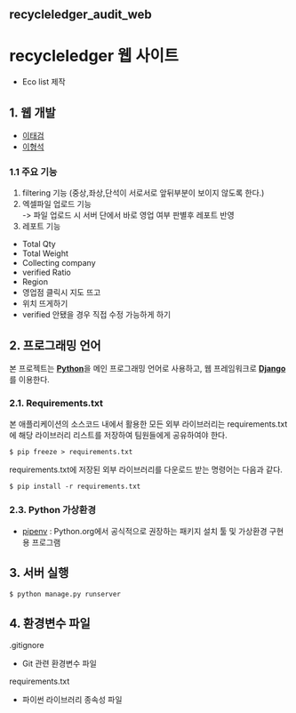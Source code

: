 ## recycleledger_audit_web

# recycleledger 웹 사이트
- Eco list 제작

## 1. 웹 개발
- [이태검](https://github.com/LeeTaeGeom)
- [이형석](https://github.com/lhs961021) 

### 1.1 주요 기능
1. filtering 기능 (중상,좌상,단석이 서로서로 앞뒤부분이 보이지 않도록 한다.) <br/>
2. 엑셀파일 업로드 기능 <br/>
-> 파일 업로드 시 서버 단에서 바로 영업 여부 판별후 레포트 반영 <br/>
3. 레포트 기능
- Total Qty <br/> 
- Total Weight <br/>
- Collecting company <br/>
- verified Ratio <br/>
- Region <br/>
- 영업점 클릭시 지도 뜨고 <br/>
- 위치 뜨게하기 <br/>
- verified 안됐을 경우 직접 수정 가능하게 하기 <br/>

## 2. 프로그래밍 언어

본 프로젝트는
[**Python**](https://www.python.org)을 메인 프로그래밍 언어로 사용하고, 
웹 프레임워크로 [**Django**](https://www.djangoproject.com)를 이용한다.

### 2.1. Requirements.txt

본 애플리케이션의 소스코드 내에서 활용한 모든 외부 라이브러리는 requirements.txt에 해당 라이브러리 리스트를 저장하여 팀원들에게 공유하여야 한다.
```
$ pip freeze > requirements.txt
```
requirements.txt에 저장된 외부 라이브러리를 다운로드 받는 명령어는 다음과 같다.
```
$ pip install -r requirements.txt
```

### 2.3. Python 가상환경
- [pipenv](https://github.com/pypa/pipenv) :  Python.org에서 공식적으로 권장하는 패키지 설치 툴 및 가상환경 구현용 프로그램

## 3. 서버 실행
```
$ python manage.py runserver 
```
## 4. 환경변수 파일

.gitignore

- Git 관련 환경변수 파일

requirements.txt

- 파이썬 라이브러리 종속성 파일

